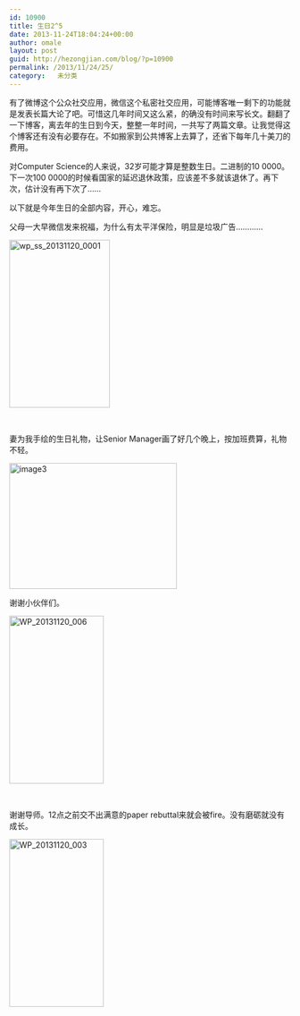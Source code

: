 ```yaml
---
id: 10900
title: 生日2^5
date: 2013-11-24T18:04:24+00:00
author: omale
layout: post
guid: http://hezongjian.com/blog/?p=10900
permalink: /2013/11/24/25/
category:   未分类  
---
```

有了微博这个公众社交应用，微信这个私密社交应用，可能博客唯一剩下的功能就是发表长篇大论了吧。可惜这几年时间又这么紧，的确没有时间来写长文。翻翻了一下博客，离去年的生日到今天，整整一年时间，一共写了两篇文章。让我觉得这个博客还有没有必要存在。不如搬家到公共博客上去算了，还省下每年几十美刀的费用。

对Computer Science的人来说，32岁可能才算是整数生日。二进制的10 0000。下一次100 0000的时候看国家的延迟退休政策，应该差不多就该退休了。再下次，估计没有再下次了……

以下就是今年生日的全部内容，开心，难忘。

父母一大早微信发来祝福，为什么有太平洋保险，明显是垃圾广告…………

[<img class="aligncenter size-medium wp-image-10905" alt="wp_ss_20131120_0001" src="/uploads/2013/11/wp_ss_20131120_0001-180x300.png" width="180" height="300"  />](/uploads/2013/11/wp_ss_20131120_0001.png)

&nbsp;

妻为我手绘的生日礼物，让Senior Manager画了好几个晚上，按加班费算，礼物不轻。

 [<img class="aligncenter size-medium wp-image-10901" alt="image3" src="/uploads/2013/11/image3-300x225.jpeg" width="300" height="225"  />](/uploads/2013/11/image3.jpeg)

谢谢小伙伴们。

[<img class="aligncenter size-medium wp-image-10903" alt="WP_20131120_006" src="/uploads/2013/11/WP_20131120_006-169x300.jpg" width="169" height="300"  />](/uploads/2013/11/WP_20131120_006.jpg)

&nbsp;

谢谢导师。12点之前交不出满意的paper rebuttal来就会被fire。没有磨砺就没有成长。

[<img class="aligncenter size-medium wp-image-10904" alt="WP_20131120_003" src="/uploads/2013/11/WP_20131120_003-169x300.jpg" width="169" height="300"  />](/uploads/2013/11/WP_20131120_003.jpg)